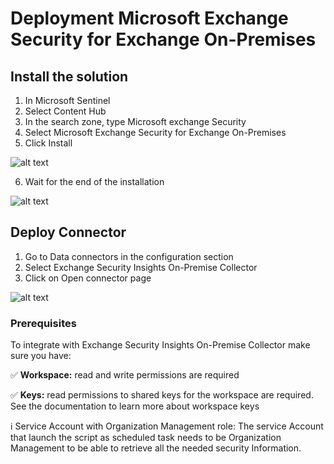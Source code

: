 # Deployment Microsoft Exchange Security for Exchange On-Premises

## Install the solution
1.	In Microsoft Sentinel
2.	Select Content Hub
3.	In the search zone, type Microsoft exchange Security
4.	Select Microsoft Exchange Security for Exchange On-Premises
5.	Click Install

![alt text](https://github.com/nlepagnez/ESI-PublicContent/blob/main/Documentations/Images/Image01.png "Install Solution")

6.	Wait for the end of the installation

![alt text](https://github.com/nlepagnez/ESI-PublicContent/blob/main/Documentations/Images/Image02.png "Wait")


## Deploy Connector

1.	Go to Data connectors in the configuration section
2.	Select Exchange Security Insights On-Premise Collector
3.	Click on Open connector page

![alt text](https://github.com/nlepagnez/ESI-PublicContent/blob/main/Documentations/Images/Image03.png "Connector Deployment")

### Prerequisites
To integrate with Exchange Security Insights On-Premise Collector make sure you have:

✅ **Workspace:** read and write permissions are required

✅ **Keys:** read permissions to shared keys for the workspace are required. See the documentation to learn more about workspace keys


 ℹ️ Service Account with Organization Management role: The service Account that launch the script as scheduled task needs to be Organization Management to be able to retrieve all the needed security Information.